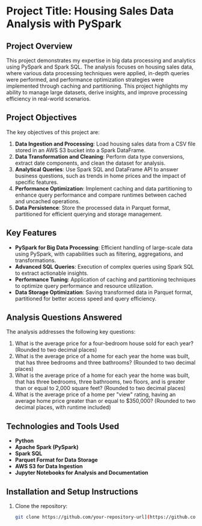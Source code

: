# Project Title: Housing Sales Data Analysis with PySpark

## Project Overview

This project demonstrates my expertise in big data processing and analytics using PySpark and Spark SQL. The analysis focuses on housing sales data, where various data processing techniques were applied, in-depth queries were performed, and performance optimization strategies were implemented through caching and partitioning. This project highlights my ability to manage large datasets, derive insights, and improve processing efficiency in real-world scenarios.

## Project Objectives

The key objectives of this project are:

1. **Data Ingestion and Processing**: Load housing sales data from a CSV file stored in an AWS S3 bucket into a Spark DataFrame.
2. **Data Transformation and Cleaning**: Perform data type conversions, extract date components, and clean the dataset for analysis.
3. **Analytical Queries**: Use Spark SQL and DataFrame API to answer business questions, such as trends in home prices and the impact of specific features.
4. **Performance Optimization**: Implement caching and data partitioning to enhance query performance and compare runtimes between cached and uncached operations.
5. **Data Persistence**: Store the processed data in Parquet format, partitioned for efficient querying and storage management.

## Key Features

- **PySpark for Big Data Processing**: Efficient handling of large-scale data using PySpark, with capabilities such as filtering, aggregations, and transformations.
- **Advanced SQL Queries**: Execution of complex queries using Spark SQL to extract actionable insights.
- **Performance Tuning**: Application of caching and partitioning techniques to optimize query performance and resource utilization.
- **Data Storage Optimization**: Saving transformed data in Parquet format, partitioned for better access speed and query efficiency.

## Analysis Questions Answered

The analysis addresses the following key questions:

1. What is the average price for a four-bedroom house sold for each year? (Rounded to two decimal places)
2. What is the average price of a home for each year the home was built, that has three bedrooms and three bathrooms? (Rounded to two decimal places)
3. What is the average price of a home for each year the home was built, that has three bedrooms, three bathrooms, two floors, and is greater than or equal to 2,000 square feet? (Rounded to two decimal places)
4. What is the average price of a home per "view" rating, having an average home price greater than or equal to $350,000? (Rounded to two decimal places, with runtime included)

## Technologies and Tools Used

- **Python**
- **Apache Spark (PySpark)**
- **Spark SQL**
- **Parquet Format for Data Storage**
- **AWS S3 for Data Ingestion**
- **Jupyter Notebooks for Analysis and Documentation**

## Installation and Setup Instructions

1. Clone the repository:
   ```bash
   git clone https://github.com/your-repository-url](https://github.com/kristinaabramoff/Home_Sales.git
